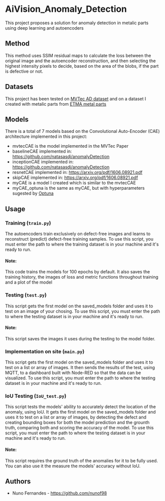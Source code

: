 # AiVision_Anomaly_Detection
This project proposes a solution for anomaly detection in metalic parts using deep learning and autoencoders

## Method
This method uses SSIM residual maps to calculate the loss between the original image and the autoencoder reconstruction, and then selecting the highest intensity pixels to decide, based on the area of the blobs, if the part is defective or not.

## Datasets
This project has been tested on [MVTec AD dataset](https://www.mvtec.com/company/research/datasets/mvtec-ad/) and on a dataset I created with metalic parts from [ETMA metal parts](https://etmametalparts.com/en/home/)

## Models
There is a total of 7 models based on the Convolutional Auto-Encoder (CAE) architecture implemented in this project:

* mvtecCAE is the model implemented in the MVTec Paper
* baselineCAE implemented in: https://github.com/natasasdj/anomalyDetection
* inceptionCAE implemented in: https://github.com/natasasdj/anomalyDetection
* resnetCAE implemented in: https://arxiv.org/pdf/1606.08921.pdf
* skipCAE implemented in: https://arxiv.org/pdf/1606.08921.pdf
* myCAE is a model I created which is similar to the mvtecCAE
* myCAE_optuna is the same as myCAE, but with hyperparameters sugested by [Optuna](https://optuna.org/)

## Usage
### Training (`train.py`)
The autoencoders train exclusively on defect-free images and learns to reconstruct (predict) defect-free training samples.
To use this script, you must enter the path to where the training dataset is in your machine and it's ready to run.
#### Note:
This code trains the models for 100 epochs by default.
It also saves the training history, the images of loss and metric functions throughout training and a plot of the model

### Testing (`test.py`)
This script gets the first model on the saved_models folder and uses it to test on an image of your chosing.
To use this script, you must enter the path to where the testing dataset is in your machine and it's ready to run.
#### Note:
This script saves the images it uses during the testing to the model folder.

### Implementation on site (`main.py`)
This script gets the first model on the saved_models folder and uses it to test on a list or array of images.
It then sends the results of the test, using MQTT, to a dashboard built with Node-RED so that the data can be visualized.
To use this script, you must enter the path to where the testing dataset is in your machine and it's ready to run.

### IoU Testing (`IoU_test.py`)
This script tests the models' ability to accurately detect the location of the anomaly, using IoU.
It gets the first model on the saved_models folder and uses it to test on a list or array of images, by detecting the defect and creating bounding boxes for both the model prediction and the grounth truth, comparing both and scoring the accuracy of the model.
To use this script, you must enter the path to where the testing dataset is in your machine and it's ready to run.
#### Note:
This script requires the ground truth of the anomalies for it to be fully used. You can also use it the measure the models' accuracy without IoU.

## Authors
* Nuno Fernandes - https://github.com/nunof98
